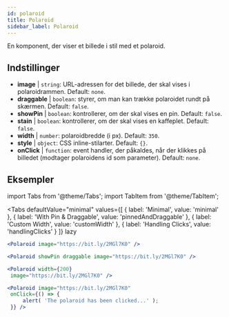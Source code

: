```yaml
---
id: polaroid
title: Polaroid
sidebar_label: Polaroid
---
```


En komponent, der viser et billede i stil med et polaroid.

## Indstillinger

* __image__ | `string`: URL-adressen for det billede, der skal vises i polaroidrammen. Default: `none`.
* __draggable__ | `boolean`: styrer, om man kan trække polaroidet rundt på skærmen. Default: `false`.
* __showPin__ | `boolean`: kontrollerer, om der skal vises en pin. Default: `false`.
* __stain__ | `boolean`: kontrollerer, om der skal vises en kaffeplet. Default: `false`.
* __width__ | `number`: polaroidbredde (i px). Default: `350`.
* __style__ | `object`: CSS inline-stilarter. Default: `{}`.
* __onClick__ | `function`: event handler, der påkaldes, når der klikkes på billedet (modtager polaroidens id som parameter). Default: `none`.


## Eksempler

import Tabs from '@theme/Tabs';
import TabItem from '@theme/TabItem';

<Tabs
    defaultValue="minimal"
    values={[
        { label: 'Minimal', value: 'minimal' },
        { label: 'With Pin & Draggable', value: 'pinnedAndDraggable' },
        { label: 'Custom Width', value: 'customWidth' },
        { label: 'Handling Clicks', value: 'handlingClicks' }
    ]}
    lazy
>

<TabItem value="minimal">

```jsx live
<Polaroid image="https://bit.ly/2MGl7K0" />
```

</TabItem>

<TabItem value="pinnedAndDraggable">

```jsx live
<Polaroid showPin draggable image="https://bit.ly/2MGl7K0" />
```

</TabItem>

<TabItem value="customWidth">

```jsx live
<Polaroid width={200}
 image="https://bit.ly/2MGl7K0" />
```

</TabItem>

<TabItem value="handlingClicks">

```jsx live
<Polaroid image="https://bit.ly/2MGl7K0" 
 onClick={() => {
     alert( 'The polaroid has been clicked...' );
 }} />
```

</TabItem>

</Tabs>
